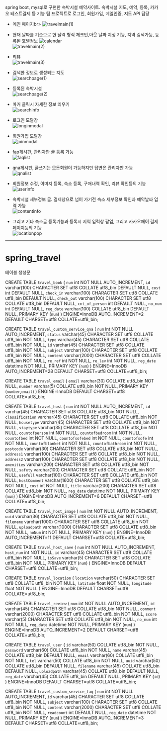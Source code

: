 

spring boot, mysql로 구현한 숙박시설 예약사이트. 숙박시설 지도, 예약, 등록, 카카오 테스트결제 등 기능
팀 프로젝트로 로그인, 회원가입, 메일인증, 지도 API 담당




- 메인 페이지br>
![travelmain(1)](https://github.com/user-attachments/assets/35f024be-85ad-4282-9018-88e2f86bed63)



- 현재 날짜를 기준으로 한 달력 형식 체크인,아웃 날짜 지정 기능, 지역 검색가능, 등록된 호텔정보
![calendar](https://github.com/user-attachments/assets/5d285c23-1108-4030-a3bf-22026d1a7bfc)<br>
![travelmain(2)](https://github.com/user-attachments/assets/2b5f8182-d0f0-40f1-9024-3722ef65a486)



- 리뷰<br>
![travelmain(3)](https://github.com/user-attachments/assets/5b98170a-f05e-498e-9d02-0e38f2d4d555)



- 검색한 정보로 생성되는 지도<br>
![searchpage(1)](https://github.com/user-attachments/assets/24fe5134-09d1-411d-b13e-2aea64d9d59e)



- 등록된 숙박시설<br>
![searchpage(2)](https://github.com/user-attachments/assets/0cb97d63-0d9a-4b04-ba8b-82799ed37d93)



- 마커 클릭시 자세한 정보 띄우기<br>
![searchinfo](https://github.com/user-attachments/assets/93004639-e2bc-4539-bf22-d83451e9d63a)



- 로그인 모달창<br>
![longinmodal](https://github.com/user-attachments/assets/42a89516-79d2-419b-aa9a-bdc35934565c)



- 회원가입 모달창<br>
![joinmodal](https://github.com/user-attachments/assets/69f01582-4f89-4bef-9c90-f07c60668ab3)



- fap게시판, 관리자만 글 등록 가능<br>
![faqlist](https://github.com/user-attachments/assets/856ab56e-9451-40b4-aa9a-ffa432b92ca0)



- qna게시판, 글쓰기는 모든회원이 가능하지만 답변은 관리자만 가능<br>
![qnalist](https://github.com/user-attachments/assets/e23f3851-17cc-4c6a-9926-77bbb9bc7437)



- 회원정보 수정, 이미지 등록, 숙소 등록, 구매내역 확인, 리뷰 확인등의 기능<br>
![userinfo](https://github.com/user-attachments/assets/6cec35ff-f861-4265-86ef-e3f971882fea)



- 숙박시설 세부정보 글. 결제창으로 넘어 가기전 숙소 세부정보 확인과 예약날짜 입력 가능<br>
![contentinfo](https://github.com/user-attachments/assets/0cf06eb0-8eee-4613-93cf-aec78dd581cb)



- 그리고 기타 숙소글 등록기능과 등록시 지역 입력창 팝업, 그리고 카카오페이 결제 페이지등의 기능<br>
![locationpop](https://github.com/user-attachments/assets/30f34304-1fe9-4453-9de8-e30d862f2921)



<hr>



# spring_travel

테이블 생성문

CREATE TABLE `travel_book` (
  `num` int NOT NULL AUTO_INCREMENT,
  `id` varchar(100) CHARACTER SET utf8 COLLATE utf8_bin DEFAULT NULL,
  `cost` int DEFAULT NULL,
  `check_in` varchar(100) CHARACTER SET utf8 COLLATE utf8_bin DEFAULT NULL,
  `check_out` varchar(100) CHARACTER SET utf8 COLLATE utf8_bin DEFAULT NULL,
  `cnt_of_person` int DEFAULT NULL,
  `no_num` int DEFAULT NULL,
  `reg_date` varchar(100) COLLATE utf8_bin DEFAULT NULL,
  PRIMARY KEY (`num`)
) ENGINE=InnoDB AUTO_INCREMENT=2 DEFAULT CHARSET=utf8 COLLATE=utf8_bin;


CREATE TABLE `travel_custom_service_qna` (
  `num` int NOT NULL AUTO_INCREMENT,
  `status` varchar(45) CHARACTER SET utf8 COLLATE utf8_bin NOT NULL,
  `type` varchar(45) CHARACTER SET utf8 COLLATE utf8_bin NOT NULL,
  `id` varchar(45) CHARACTER SET utf8 COLLATE utf8_bin NOT NULL,
  `subject` varchar(100) CHARACTER SET utf8 COLLATE utf8_bin NOT NULL,
  `content` varchar(2000) CHARACTER SET utf8 COLLATE utf8_bin NOT NULL,
  `re_ref` int NOT NULL,
  `re_lev` int NOT NULL,
  `reg_date` datetime NOT NULL,
  PRIMARY KEY (`num`)
) ENGINE=InnoDB AUTO_INCREMENT=28 DEFAULT CHARSET=utf8 COLLATE=utf8_bin;


CREATE TABLE `travel_email` (
  `email` varchar(30) COLLATE utf8_bin NOT NULL,
  `number` varchar(5) COLLATE utf8_bin NOT NULL,
  PRIMARY KEY (`number`,`email`)
) ENGINE=InnoDB DEFAULT CHARSET=utf8 COLLATE=utf8_bin;


CREATE TABLE `travel_host` (
  `num` int NOT NULL AUTO_INCREMENT,
  `id` varchar(45) CHARACTER SET utf8 COLLATE utf8_bin NOT NULL,
  `classification` varchar(45) CHARACTER SET utf8 COLLATE utf8_bin NOT NULL,
  `housetype` varchar(45) CHARACTER SET utf8 COLLATE utf8_bin NOT NULL,
  `staytype` varchar(35) CHARACTER SET utf8 COLLATE utf8_bin NOT NULL,
  `countofperson` int NOT NULL,
  `countofbedroom` int NOT NULL,
  `countofbed` int NOT NULL,
  `countofsofebed` int NOT NULL,
  `countofsofe` int NOT NULL,
  `countofblanket` int NOT NULL,
  `countofbathroom` int NOT NULL,
  `postcode` varchar(30) CHARACTER SET utf8 COLLATE utf8_bin NOT NULL,
  `address1` varchar(100) CHARACTER SET utf8 COLLATE utf8_bin NOT NULL,
  `address2` varchar(100) CHARACTER SET utf8 COLLATE utf8_bin NOT NULL,
  `amenities` varchar(200) CHARACTER SET utf8 COLLATE utf8_bin NOT NULL,
  `safety` varchar(100) CHARACTER SET utf8 COLLATE utf8_bin NOT NULL,
  `usefull` varchar(100) CHARACTER SET utf8 COLLATE utf8_bin NOT NULL,
  `hostComment` varchar(1600) CHARACTER SET utf8 COLLATE utf8_bin NOT NULL,
  `cost` int NOT NULL,
  `title` varchar(200) CHARACTER SET utf8 COLLATE utf8_bin NOT NULL,
  `reg_date` datetime NOT NULL,
  PRIMARY KEY (`num`)
) ENGINE=InnoDB AUTO_INCREMENT=6 DEFAULT CHARSET=utf8 COLLATE=utf8_bin;


CREATE TABLE `travel_host_image` (
  `num` int NOT NULL AUTO_INCREMENT,
  `uuid` varchar(36) CHARACTER SET utf8 COLLATE utf8_bin NOT NULL,
  `filename` varchar(1000) CHARACTER SET utf8 COLLATE utf8_bin NOT NULL,
  `uploadpath` varchar(1000) CHARACTER SET utf8 COLLATE utf8_bin NOT NULL,
  `noNum` int NOT NULL,
  PRIMARY KEY (`num`)
) ENGINE=InnoDB AUTO_INCREMENT=11 DEFAULT CHARSET=utf8 COLLATE=utf8_bin;


CREATE TABLE `travel_host_save` (
  `num` int NOT NULL AUTO_INCREMENT,
  `host_num` int NOT NULL,
  `id` varchar(45) CHARACTER SET utf8 COLLATE utf8_bin NOT NULL,
  `isSave` varchar(5) CHARACTER SET utf8 COLLATE utf8_bin NOT NULL,
  PRIMARY KEY (`num`)
) ENGINE=InnoDB DEFAULT CHARSET=utf8 COLLATE=utf8_bin;


CREATE TABLE `travel_location` (
  `location` varchar(50) CHARACTER SET utf8 COLLATE utf8_bin NOT NULL,
  `latitude` float NOT NULL,
  `longitude` float NOT NULL
) ENGINE=InnoDB DEFAULT CHARSET=utf8 COLLATE=utf8_bin;


CREATE TABLE `travel_review` (
  `num` int NOT NULL AUTO_INCREMENT,
  `id` varchar(45) CHARACTER SET utf8 COLLATE utf8_bin NOT NULL,
  `comment` varchar(2000) CHARACTER SET utf8 COLLATE utf8_bin NOT NULL,
  `score` varchar(5) CHARACTER SET utf8 COLLATE utf8_bin NOT NULL,
  `no_num` int NOT NULL,
  `reg_date` datetime NOT NULL,
  PRIMARY KEY (`num`)
) ENGINE=InnoDB AUTO_INCREMENT=2 DEFAULT CHARSET=utf8 COLLATE=utf8_bin;


CREATE TABLE `travel_user` (
  `id` varchar(50) COLLATE utf8_bin NOT NULL,
  `password` varchar(60) COLLATE utf8_bin NOT NULL,
  `name` varchar(45) COLLATE utf8_bin DEFAULT NULL,
  `email` varchar(60) COLLATE utf8_bin NOT NULL,
  `tel` varchar(50) COLLATE utf8_bin NOT NULL,
  `uuid` varchar(50) COLLATE utf8_bin DEFAULT NULL,
  `filename` varchar(45) COLLATE utf8_bin DEFAULT NULL,
  `uploadpath` varchar(45) COLLATE utf8_bin DEFAULT NULL,
  `reg_date` varchar(45) COLLATE utf8_bin DEFAULT NULL,
  PRIMARY KEY (`id`)
) ENGINE=InnoDB DEFAULT CHARSET=utf8 COLLATE=utf8_bin;

CREATE TABLE `travel_custom_service_faq` (
  `num` int NOT NULL AUTO_INCREMENT,
  `id` varchar(45) CHARACTER SET utf8 COLLATE utf8_bin NOT NULL,
  `subject` varchar(100) CHARACTER SET utf8 COLLATE utf8_bin NOT NULL,
  `content` varchar(2000) CHARACTER SET utf8 COLLATE utf8_bin NOT NULL,
  `readcount` int DEFAULT NULL,
  `reg_date` datetime NOT NULL,
  PRIMARY KEY (`num`)
) ENGINE=InnoDB AUTO_INCREMENT=3 DEFAULT CHARSET=utf8 COLLATE=utf8_bin;
